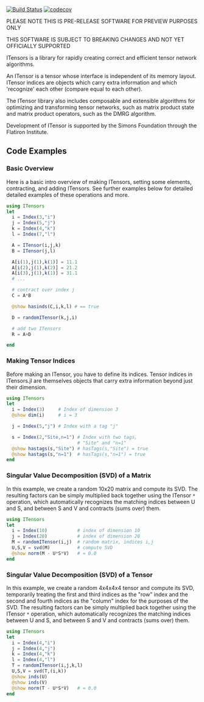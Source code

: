 [![Build Status](https://travis-ci.org/ITensor/ITensors.jl.svg?branch=master)](https://travis-ci.org/ITensor/ITensors.jl) [![codecov](https://codecov.io/gh/ITensor/ITensors.jl/branch/master/graph/badge.svg)](https://codecov.io/gh/ITensor/ITensors.jl)

PLEASE NOTE THIS IS PRE-RELEASE SOFTWARE FOR PREVIEW PURPOSES ONLY

THIS SOFTWARE IS SUBJECT TO BREAKING CHANGES AND NOT YET OFFICIALLY SUPPORTED

ITensors is a library for rapidly creating correct and efficient
tensor network algorithms. 

An ITensor is a tensor whose interface 
is independent of its memory layout. ITensor indices are
objects which carry extra information and which
'recognize' each other (compare equal to each other).

The ITensor library also includes composable and extensible 
algorithms for optimizing and transforming tensor networks, such as 
matrix product state and matrix product operators, such as
the DMRG algorithm.

Development of ITensor is supported by the Simons Foundation 
through the Flatiron Institute.

## Code Examples

### Basic Overview

Here is a basic intro overview of making 
ITensors, setting some elements, contracting, and adding
ITensors. See further examples below for detailed
detailed examples of these operations and more.

```Julia
using ITensors
let
  i = Index(3,"i")
  j = Index(5,"j")
  k = Index(4,"k")
  l = Index(7,"l")

  A = ITensor(i,j,k)
  B = ITensor(j,l)

  A[i(1),j(1),k(1)] = 11.1
  A[i(2),j(1),k(2)] = 21.2
  A[i(3),j(1),k(1)] = 31.1
  # ...

  # contract over index j
  C = A*B

  @show hasinds(C,i,k,l) # == true

  D = randomITensor(k,j,i)

  # add two ITensors
  R = A+D

end

```

### Making Tensor Indices

Before making an ITensor, you have to define its indices.
Tensor indices in ITensors.jl are themselves objects that 
carry extra information beyond just their dimension.

```Julia
using ITensors
let
  i = Index(3)     # Index of dimension 3
  @show dim(i)     # i = 3

  j = Index(5,"j") # Index with a tag "j"

  s = Index(2,"Site,n=1") # Index with two tags,
                          # "Site" and "n=1"
  @show hastags(s,"Site") # hasTags(s,"Site") = true
  @show hastags(s,"n=1")  # hasTags(s,"n=1") = true
end
```

### Singular Value Decomposition (SVD) of a Matrix

In this example, we create a random 10x20 matrix 
and compute its SVD. The resulting factors can 
be simply multiplied back together using the
ITensor `*` operation, which automatically recognizes
the matching indices between U and S, and between S and V
and contracts (sums over) them.

```Julia
using ITensors
let
  i = Index(10)           # index of dimension 10
  j = Index(20)           # index of dimension 20
  M = randomITensor(i,j)  # random matrix, indices i,j
  U,S,V = svd(M)          # compute SVD
  @show norm(M - U*S*V)   # ≈ 0.0
end
```

### Singular Value Decomposition (SVD) of a Tensor

In this example, we create a random 4x4x4x4 tensor 
and compute its SVD, temporarily treating the first
and third indices as the "row" index and the second
and fourth indices as the "column" index for the purposes
of the SVD. The resulting factors can 
be simply multiplied back together using the
ITensor `*` operation, which automatically recognizes
the matching indices between U and S, and between S and V
and contracts (sums over) them.

```Julia
using ITensors
let
  i = Index(4,"i")
  j = Index(4,"j")
  k = Index(4,"k")
  l = Index(4,"l")
  T = randomITensor(i,j,k,l)
  U,S,V = svd(T,(i,k))
  @show inds(U)
  @show inds(V)
  @show norm(T - U*S*V)   # ≈ 0.0
end
```
